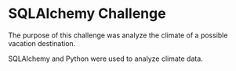 # SQLAlchemy Challenge

The purpose of this challenge was analyze the climate of a possible vacation destination.

SQLAlchemy and Python were used to analyze climate data.